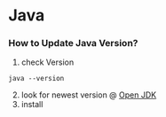 # Java
### How to Update Java Version?
1. check Version
```
java --version
```
2. look for newest version @ [Open JDK](https://jdk.java.net/)
3. install
